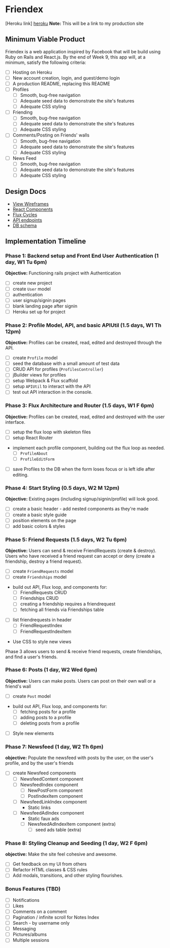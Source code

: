 # Friendex

[Heroku link] [heroku] **Note:** This will be a link to my production site

[heroku]: http://www.herokuapp.com

## Minimum Viable Product

Friendex is a web application inspired by Facebook that will be build using Ruby on Rails and React.js.  By the end of Week 9, this app will, at a minimum, satisfy the following criteria:

- [ ] Hosting on Heroku
- [ ] New account creation, login, and guest/demo login
- [ ] A production README, replacing this README
- [ ] Profiles
  - [ ] Smooth, bug-free navigation
  - [ ] Adequate seed data to demonstrate the site's features
  - [ ] Adequate CSS styling
- [ ] Friending
  - [ ] Smooth, bug-free navigation
  - [ ] Adequate seed data to demonstrate the site's features
  - [ ] Adequate CSS styling
- [ ] Comments/Posting on Friends' walls
  - [ ] Smooth, bug-free navigation
  - [ ] Adequate seed data to demonstrate the site's features
  - [ ] Adequate CSS styling
- [ ] News Feed
  - [ ] Smooth, bug-free navigation
  - [ ] Adequate seed data to demonstrate the site's features
  - [ ] Adequate CSS styling

## Design Docs
* [View Wireframes][views]
* [React Components][components]
* [Flux Cycles][flux-cycles]
* [API endpoints][api-endpoints]
* [DB schema][schema]

[views]: docs/views.md
[components]: docs/components.md
[flux-cycles]: docs/flux-cycles.md
[api-endpoints]: docs/api-endpoints.md
[schema]: docs/schema.md

## Implementation Timeline

### Phase 1: Backend setup and Front End User Authentication (1 day, W1 Tu 6pm)

**Objective:** Functioning rails project with Authentication

- [ ] create new project
- [ ] create `User` model
- [ ] authentication
- [ ] user signup/signin pages
- [ ] blank landing page after signin
- [ ] Heroku set up for project

### Phase 2: Profile Model, API, and basic APIUtil (1.5 days, W1 Th 12pm)

**Objective:** Profiles can be created, read, edited and destroyed through
the API.

- [ ] create `Profile` model
- [ ] seed the database with a small amount of test data
- [ ] CRUD API for profiles (`ProfilesController`)
- [ ] jBuilder views for profiles
- [ ] setup Webpack & Flux scaffold
- [ ] setup `APIUtil` to interact with the API
- [ ] test out API interaction in the console.

### Phase 3: Flux Architecture and Router (1.5 days, W1 F 6pm)

**Objective:** Profiles can be created, read, edited and destroyed with the
user interface.

- [ ] setup the flux loop with skeleton files
- [ ] setup React Router
- implement each profile component, building out the flux loop as needed.
  - [ ] `ProfileAbout`
  - [ ] `ProfileEditForm`
- [ ] save Profiles to the DB when the form loses focus or is left idle
  after editing.

### Phase 4: Start Styling (0.5 days, W2 M 12pm)

**Objective:** Existing pages (including signup/signin/profile) will look good.

- [ ] create a basic header - add nested components as they're made
- [ ] create a basic style guide
- [ ] position elements on the page
- [ ] add basic colors & styles

### Phase 5: Friend Requests (1.5 days, W2 Tu 6pm)

**Objective:** Users can send & receive FriendRequests (create & destroy). Users who have received a friend request can accept or deny (create a friendship, destroy a friend request).

- [ ] create `FriendRequests` model
- [ ] create `Friendships` model
- build out API, Flux loop, and components for:
  - [ ] FriendRequests CRUD
  - [ ] Friendships CRUD
  - [ ] creating a friendship requires a friendrequest
  - [ ] fetching all friends via Friendships table
- [ ] list friendrequests in header
  - [ ] FriendRequestIndex
  - [ ] FriendRequestIndexItem
- Use CSS to style new views

Phase 3 allows users to send & receive friend requests, create friendships, and find a user's friends.

### Phase 6: Posts (1 day, W2 Wed 6pm)

**Objective:** Users can make posts. Users can post on their own wall or a friend's wall

- [ ] create `Post` model
- build out API, Flux loop, and components for:
  - [ ] fetching posts for a profile
  - [ ] adding posts to a profile
  - [ ] deleting posts from a profile
- [ ] Style new elements

### Phase 7: Newsfeed (1 day, W2 Th 6pm)

**objective:** Populate the newsfeed with posts by the user, on the user's profile, and by the user's friends

- [ ] create Newsfeed components
  - [ ] NewsfeedContent component
  - [ ] NewsfeedIndex component
    - [ ] NewPostForm component
    - [ ] PostIndexItem component
  - [ ] NewsfeedLinkIndex component
     - Static links
  - [ ] NewsfeedAdIndex component
    - Static faux ads
    - [ ] NewsfeedAdIndexItem component (extra)
      - [ ] seed ads table (extra)

### Phase 8: Styling Cleanup and Seeding (1 day, W2 F 6pm)

**objective:** Make the site feel cohesive and awesome.

- [ ] Get feedback on my UI from others
- [ ] Refactor HTML classes & CSS rules
- [ ] Add modals, transitions, and other styling flourishes.

### Bonus Features (TBD)
- [ ] Notifications
- [ ] Likes
- [ ] Comments on a comment
- [ ] Pagination / infinite scroll for Notes Index
- [ ] Search - by username only
- [ ] Messaging
- [ ] Pictures/albums
- [ ] Multiple sessions

[phase-one]: docs/phases/phase1.md
[phase-two-three]: docs/phases/phase2-3.md
[phase-four]: CSS
[phase-five]: docs/phases/phase5.md
[phase-six]: docs/phases/phase6.md
[phase-seven]: docs/phases/phase7.md
[phase-eight]: docs/phases/phase8.md
